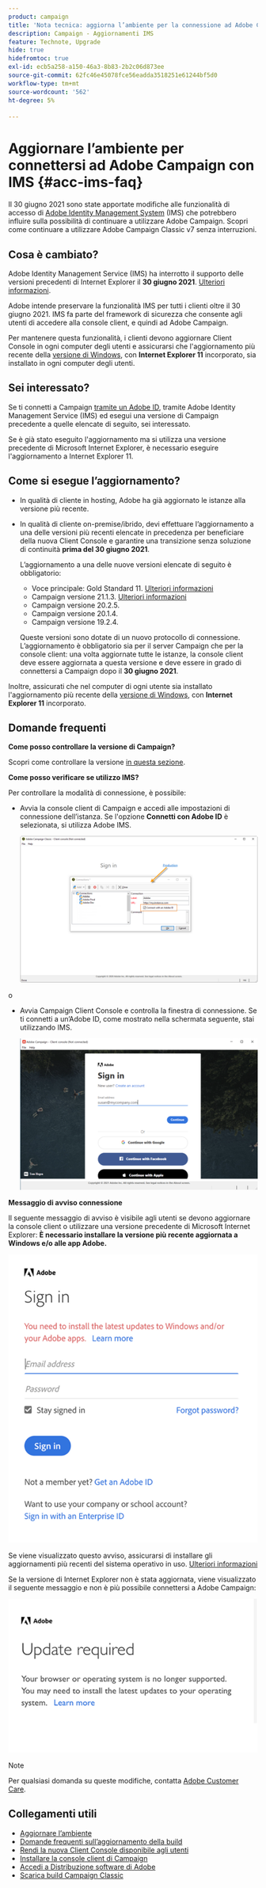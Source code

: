 ```yaml
---
product: campaign
title: 'Nota tecnica: aggiorna l’ambiente per la connessione ad Adobe Campaign con IMS'
description: Campaign - Aggiornamenti IMS
feature: Technote, Upgrade
hide: true
hidefromtoc: true
exl-id: ecb5a258-a150-46a3-8b83-2b2c06d873ee
source-git-commit: 62fc46e45078fce56eadda3518251e61244bf5d0
workflow-type: tm+mt
source-wordcount: '562'
ht-degree: 5%

---
```


# Aggiornare l’ambiente per connettersi ad Adobe Campaign con IMS {#acc-ims-faq}



Il 30 giugno 2021 sono state apportate modifiche alle funzionalità di accesso di [Adobe Identity Management System](https://helpx.adobe.com/it/enterprise/using/identity.html) (IMS) che potrebbero influire sulla possibilità di continuare a utilizzare Adobe Campaign. Scopri come continuare a utilizzare Adobe Campaign Classic v7 senza interruzioni.

## Cosa è cambiato?

Adobe Identity Management Service (IMS) ha interrotto il supporto delle versioni precedenti di Internet Explorer il **30 giugno 2021**. [Ulteriori informazioni](https://helpx.adobe.com/x-productkb/global/update-operating-system-and-browser.html).

Adobe intende preservare la funzionalità IMS per tutti i clienti oltre il 30 giugno 2021. IMS fa parte del framework di sicurezza che consente agli utenti di accedere alla console client, e quindi ad Adobe Campaign.

Per mantenere questa funzionalità, i clienti devono aggiornare Client Console in ogni computer degli utenti e assicurarsi che l&#39;aggiornamento più recente della [versione di Windows](../../rn/using/compatibility-matrix.md#ClientConsoleoperatingsystems), con **Internet Explorer 11** incorporato, sia installato in ogni computer degli utenti.

## Sei interessato?

Se ti connetti a Campaign [tramite un Adobe ID](../../integrations/using/about-adobe-id.md), tramite Adobe Identity Management Service (IMS) ed esegui una versione di Campaign precedente a quelle elencate di seguito, sei interessato.

Se è già stato eseguito l&#39;aggiornamento ma si utilizza una versione precedente di Microsoft Internet Explorer, è necessario eseguire l&#39;aggiornamento a Internet Explorer 11.

## Come si esegue l’aggiornamento?

* In qualità di cliente in hosting, Adobe ha già aggiornato le istanze alla versione più recente.

* In qualità di cliente on-premise/ibrido, devi effettuare l’aggiornamento a una delle versioni più recenti elencate in precedenza per beneficiare della nuova Client Console e garantire una transizione senza soluzione di continuità **prima del 30 giugno 2021**.

  L’aggiornamento a una delle nuove versioni elencate di seguito è obbligatorio:

   * Voce principale: Gold Standard 11. [Ulteriori informazioni](../../rn/using/gold-standard.md)
   * Campaign versione 21.1.3. [Ulteriori informazioni](../../rn/using/latest-release.md)
   * Campaign versione 20.2.5.
   * Campaign versione 20.1.4.
   * Campaign versione 19.2.4.

  Queste versioni sono dotate di un nuovo protocollo di connessione. L’aggiornamento è obbligatorio sia per il server Campaign che per la console client: una volta aggiornate tutte le istanze, la console client deve essere aggiornata a questa versione e deve essere in grado di connettersi a Campaign dopo il **30 giugno 2021**.

Inoltre, assicurati che nel computer di ogni utente sia installato l&#39;aggiornamento più recente della [versione di Windows](../../rn/using/compatibility-matrix.md#ClientConsoleoperatingsystems), con **Internet Explorer 11** incorporato.

## Domande frequenti

**Come posso controllare la versione di Campaign?**

Scopri come controllare la versione [in questa sezione](../../platform/using/launching-adobe-campaign.md#getting-your-campaign-version).


**Come posso verificare se utilizzo IMS?**

Per controllare la modalità di connessione, è possibile:

* Avvia la console client di Campaign e accedi alle impostazioni di connessione dell’istanza. Se l&#39;opzione **Connetti con Adobe ID** è selezionata, si utilizza Adobe IMS.

  ![](../../integrations/using/assets/ims_1.png)

o

* Avvia Campaign Client Console e controlla la finestra di connessione. Se ti connetti a un’Adobe ID, come mostrato nella schermata seguente, stai utilizzando IMS.

  ![](../../integrations/using/assets/adobeID.png)

**Messaggio di avviso connessione**

Il seguente messaggio di avviso è visibile agli utenti se devono aggiornare la console client o utilizzare una versione precedente di Microsoft Internet Explorer: **È necessario installare la versione più recente aggiornata a Windows e/o alle app Adobe.**

![](../../integrations/using/assets/do-not-localize/errorMsg.png)

Se viene visualizzato questo avviso, assicurarsi di installare gli aggiornamenti più recenti del sistema operativo in uso. [Ulteriori informazioni](https://helpx.adobe.com/x-productkb/global/update-operating-system-and-browser.html)

Se la versione di Internet Explorer non è stata aggiornata, viene visualizzato il seguente messaggio e non è più possibile connettersi a Adobe Campaign:

![](../../integrations/using/assets/do-not-localize/errorUpdateReq.png)

>[!NOTE]
>
>Per qualsiasi domanda su queste modifiche, contatta [Adobe Customer Care](https://helpx.adobe.com/it/enterprise/admin-guide.html/enterprise/using/support-for-experience-cloud.ug.html).
>

## Collegamenti utili

* [Aggiornare l’ambiente](../../production/using/build-upgrade.md)
* [Domande frequenti sull’aggiornamento della build](../../platform/using/faq-build-upgrade.md)
* [Rendi la nuova Client Console disponibile agli utenti](../../installation/using/client-console-availability-for-windows.md)
* [Installare la console client di Campaign](../../installation/using/installing-the-client-console.md)
* [Accedi a Distribuzione software di Adobe](https://experienceleague.adobe.com/docs/experience-cloud/software-distribution/home.html?lang=it)
* [Scarica build Campaign Classic](https://experience.adobe.com/#/downloads/content/software-distribution/it/campaign.html)
